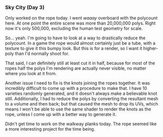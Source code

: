 ### Sky City (Day 3)

Only worked on the rope today. I went _waaay_ overboard with the polycount here.
At one point the entire scene was more than 20,000,000 polys. Right now it's only
500,000, excluding the human test geometry for scale.

So... yeah. I'm going to have to look at a way to drastically reduce the polycount.
In a game the rope would almost certainly just be a tube, with a texture to give it
this bumpy look. But this is for a render, so I want it higher-poly than I'd
normally shoot for.

That said, I can definitely still at least cut it in half, because for most of the
ropes half the polys I'm rendering are actually never visible, no matter where you
look at it from.

Another issue I need to fix is the knots joining the ropes together. It was
incredibly difficult to come up with a procedure to make that. I have 10 varieties
randomly generated, and it doesn't always make a believable knot still. Additionally,
I had to reduce the polys by converting the resultant mesh to a volume and then back;
but that caused the mesh to drop its UVs, which means I won't be able to use the
same shader to render the knots as the rope, unless I come up with a better way to
generate it.

Didn't get time to work on the walkway planks today. The rope seemed like a more
interesting project for the time being.
